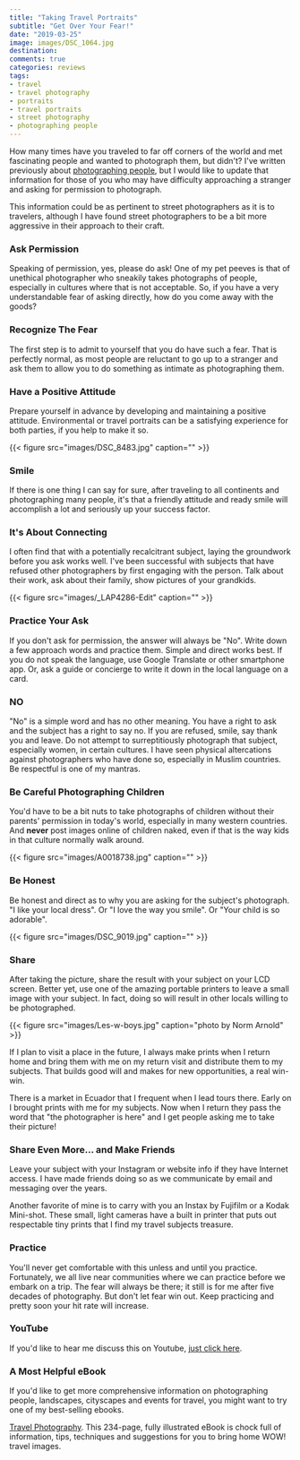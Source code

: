 ```yaml
---
title: "Taking Travel Portraits"
subtitle: "Get Over Your Fear!"
date: "2019-03-25"
image: images/DSC_1064.jpg
destination:
comments: true
categories: reviews
tags:
- travel
- travel photography
- portraits
- travel portraits
- street photography
- photographing people
---
```


How many times have you traveled to far off corners of the world and met fascinating people and wanted to photograph them, but didn't? I've written previously about [photographing people](https://lesterpickerphoto.com/2010/02/13/photographing-people/), but I would like to update that information for those of you who may have difficulty approaching a stranger and asking for permission to photograph. 

This information could be as pertinent to street photographers as it is to travelers, although I have found street photographers to be a bit more aggressive in their approach to their craft. 

### Ask Permission

Speaking of permission, yes, please do ask! One of my pet peeves is that of unethical photographer who sneakily takes photographs of people, especially in cultures where that is not acceptable. So, if you have a very understandable fear of asking directly, how do you come away with the goods?  

### Recognize The Fear

The first step is to admit to yourself that you do have such a fear. That is perfectly normal, as most people are reluctant to go up to a stranger and ask them to allow you to do something as intimate as photographing them. 

### Have a Positive Attitude

Prepare yourself in advance by developing and maintaining a positive attitude. Environmental or travel portraits can be a satisfying experience for both parties, if you help to make it so. 

{{< figure src="images/DSC_8483.jpg" caption="" >}}

### Smile

If there is one thing I can say for sure, after traveling to all continents and photographing many people, it's that a friendly attitude and ready smile will accomplish a lot and seriously up your success factor. 

### It's About Connecting

I often find that with a potentially recalcitrant subject, laying the groundwork before you ask works well. I've been successful with subjects that have refused other photographers by first engaging with the person. Talk about their work, ask about their family, show pictures of your grandkids. 

{{< figure src="images/_LAP4286-Edit" caption="" >}}

### Practice Your Ask

If you don't ask for permission, the answer will always be "No". Write down a few approach words and practice them. Simple and direct works best. If you do not speak the language, use Google Translate or other smartphone app. Or, ask a guide or concierge to write it down in the local language on a card. 

### NO

"No" is a simple word and has no other meaning. You have a right to ask and the subject has a right to say no. If you are refused, smile, say thank you and leave. Do not attempt to surreptitiously photograph that subject, especially women, in certain cultures. I have seen physical altercations against photographers who have done so, especially in Muslim countries. Be respectful is one of my mantras. 

### Be Careful Photographing Children

You'd have to be a bit nuts to take photographs of children without their parents' permission in today's world, especially in many western countries. And **never** post images online of children naked, even if that is the way kids in that culture normally walk around. 

{{< figure src="images/A0018738.jpg" caption="" >}}

### Be Honest

Be honest and direct as to why you are asking for the subject's photograph. "I like your local dress". Or "I love the way you smile". Or "Your child is so adorable".

{{< figure src="images/DSC_9019.jpg" caption="" >}}

### Share

After taking the picture, share the result with your subject on your LCD screen. Better yet, use one of the amazing portable printers to leave a small image with your subject. In fact, doing so will result in other locals willing to be photographed. 

{{< figure src="images/Les-w-boys.jpg" caption="photo by Norm Arnold" >}}

If I plan to visit a place in the future, I always make prints when I return home and bring them with me on my return visit and distribute them to my subjects. That builds good will and makes for new opportunities, a real win-win. 

There is a market in Ecuador that I frequent when I lead tours there. Early on I brought prints with me for my subjects. Now when I return they pass the word that "the photographer is here" and I get people asking me to take their picture!

### Share Even More… and Make Friends

Leave your subject with your Instagram or website info if they have Internet access. I have made friends doing so as we communicate by email and messaging over the years. 

Another favorite of mine is to carry with you an Instax by Fujifilm or a Kodak Mini-shot. These small, light cameras have a built in printer that puts out respectable tiny prints that I find my travel subjects treasure. 

### Practice

You'll never get comfortable with this unless and until you practice. Fortunately, we all live near communities where we can practice before we embark on a trip. The fear will always be there; it still is for me after five decades of photography. But don't let fear win out. Keep practicing and pretty soon your hit rate will increase. 

### YouTube

If you'd like to hear me discuss this on Youtube, [just click here](https://youtu.be/WitNpUQ4btw). 

### A Most Helpful eBook

If you'd like to get more comprehensive information on photographing people, landscapes, cityscapes and events for travel, you might want to try one of my best-selling ebooks. 

[Travel Photography](https://lesterpickerphoto.com/products/travel-photography-ebook/). This 234-page, fully illustrated eBook is chock full of information, tips, techniques and suggestions for you to bring home WOW! travel images. 
